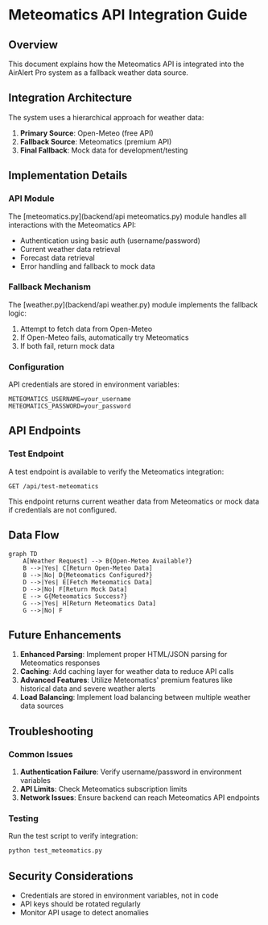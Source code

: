 # Meteomatics API Integration Guide

## Overview

This document explains how the Meteomatics API is integrated into the AirAlert Pro system as a fallback weather data source.

## Integration Architecture

The system uses a hierarchical approach for weather data:

1. **Primary Source**: Open-Meteo (free API)
2. **Fallback Source**: Meteomatics (premium API)
3. **Final Fallback**: Mock data for development/testing

## Implementation Details

### API Module

The [meteomatics.py](backend/api meteomatics.py) module handles all interactions with the Meteomatics API:

- Authentication using basic auth (username/password)
- Current weather data retrieval
- Forecast data retrieval
- Error handling and fallback to mock data

### Fallback Mechanism

The [weather.py](backend/api weather.py) module implements the fallback logic:

1. Attempt to fetch data from Open-Meteo
2. If Open-Meteo fails, automatically try Meteomatics
3. If both fail, return mock data

### Configuration

API credentials are stored in environment variables:

```env
METEOMATICS_USERNAME=your_username
METEOMATICS_PASSWORD=your_password
```

## API Endpoints

### Test Endpoint

A test endpoint is available to verify the Meteomatics integration:

```
GET /api/test-meteomatics
```

This endpoint returns current weather data from Meteomatics or mock data if credentials are not configured.

## Data Flow

```mermaid
graph TD
    A[Weather Request] --> B{Open-Meteo Available?}
    B -->|Yes| C[Return Open-Meteo Data]
    B -->|No| D{Meteomatics Configured?}
    D -->|Yes| E[Fetch Meteomatics Data]
    D -->|No| F[Return Mock Data]
    E --> G{Meteomatics Success?}
    G -->|Yes| H[Return Meteomatics Data]
    G -->|No| F
```

## Future Enhancements

1. **Enhanced Parsing**: Implement proper HTML/JSON parsing for Meteomatics responses
2. **Caching**: Add caching layer for weather data to reduce API calls
3. **Advanced Features**: Utilize Meteomatics' premium features like historical data and severe weather alerts
4. **Load Balancing**: Implement load balancing between multiple weather data sources

## Troubleshooting

### Common Issues

1. **Authentication Failure**: Verify username/password in environment variables
2. **API Limits**: Check Meteomatics subscription limits
3. **Network Issues**: Ensure backend can reach Meteomatics API endpoints

### Testing

Run the test script to verify integration:

```bash
python test_meteomatics.py
```

## Security Considerations

- Credentials are stored in environment variables, not in code
- API keys should be rotated regularly
- Monitor API usage to detect anomalies